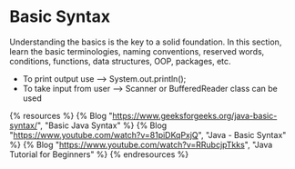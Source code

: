 # Basic Syntax

Understanding the basics is the key to a solid foundation. In this section, learn the basic terminologies, naming conventions, reserved words, conditions, functions, data structures, OOP, packages, etc.

* To print output use --> System.out.println();
* To take input from user --> Scanner or BufferedReader class can be used

{% resources %}
  {% Blog "https://www.geeksforgeeks.org/java-basic-syntax/", "Basic Java Syntax" %}
  {% Blog "https://www.youtube.com/watch?v=81piDKqPxjQ", "Java - Basic Syntax" %}
  {% Blog "https://www.youtube.com/watch?v=RRubcjpTkks", "Java Tutorial for Beginners" %}
{% endresources %}
